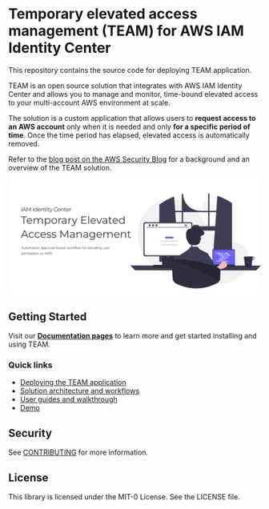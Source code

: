 # Temporary elevated access management (TEAM) for AWS IAM Identity Center
This repository contains the source code for deploying TEAM application.

TEAM is an open source solution that integrates with AWS IAM Identity Center and allows you to manage and monitor, time-bound elevated access to your multi-account AWS environment at scale.

The solution is a custom application that allows users to **request access to an AWS account** only when it is needed and only **for a specific period of time**. Once the time period has elapsed, elevated access is automatically removed.

Refer to the [blog post on the AWS Security Blog](https://aws.amazon.com/blogs/security/temporary-elevated-access-management-with-iam-identity-center/) for a background and an overview of the TEAM solution.

![](docs/docs/assets/images/home_page.png)
## Getting Started
Visit our **[Documentation pages](https://aws-samples.github.io/iam-identity-center-team/)** to learn more and get started installing and using TEAM.

### Quick links
- [Deploying the TEAM application](https://aws-samples.github.io/iam-identity-center-team/docs/deployment/)
- [Solution architecture and workflows](https://aws-samples.github.io/iam-identity-center-team/docs/overview/)
- [User guides and walkthrough](https://aws-samples.github.io/iam-identity-center-team/docs/guides/)
- [Demo](https://aws-samples.github.io/iam-identity-center-team/docs/demo.html)

## Security

See [CONTRIBUTING](CONTRIBUTING.md#security-issue-notifications) for more information.

## License

This library is licensed under the MIT-0 License. See the LICENSE file.